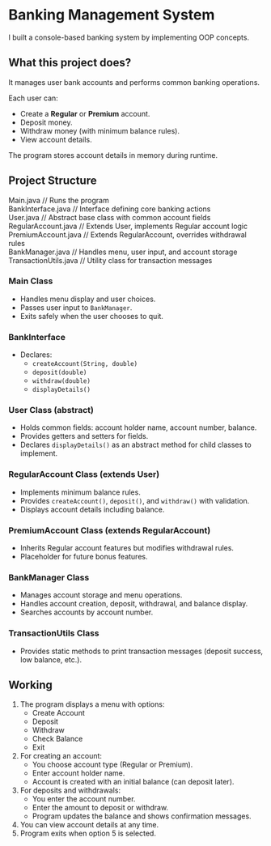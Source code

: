 # Banking Management System

 I built a console-based banking system by implementing OOP concepts.

## What this project does?

 It manages user bank accounts and performs common banking operations.

Each user can:
 - Create a **Regular** or **Premium** account.
 - Deposit money.
 - Withdraw money (with minimum balance rules).
 - View account details.

 The program stores account details in memory during runtime.

## Project Structure

 Main.java // Runs the program  
 BankInterface.java // Interface defining core banking actions  
 User.java // Abstract base class with common account fields  
 RegularAccount.java // Extends User, implements Regular account logic  
 PremiumAccount.java // Extends RegularAccount, overrides withdrawal rules  
 BankManager.java // Handles menu, user input, and account storage  
 TransactionUtils.java // Utility class for transaction messages  
 
### Main Class
 - Handles menu display and user choices.
 - Passes user input to `BankManager`.
 - Exits safely when the user chooses to quit.

### BankInterface
 - Declares:
   - `createAccount(String, double)`
   - `deposit(double)`
   - `withdraw(double)`
   - `displayDetails()`

### User Class (abstract)
 - Holds common fields: account holder name, account number, balance.
 - Provides getters and setters for fields.
 - Declares `displayDetails()` as an abstract method for child classes to implement.

### RegularAccount Class (extends User)
 - Implements minimum balance rules.
 - Provides `createAccount()`, `deposit()`, and `withdraw()` with validation.
 - Displays account details including balance.

### PremiumAccount Class (extends RegularAccount)
 - Inherits Regular account features but modifies withdrawal rules.
 - Placeholder for future bonus features.

### BankManager Class
 - Manages account storage and menu operations.
 - Handles account creation, deposit, withdrawal, and balance display.
 - Searches accounts by account number.

### TransactionUtils Class
 - Provides static methods to print transaction messages (deposit success, low balance, etc.).

## Working

 1. The program displays a menu with options:
    - Create Account
    - Deposit
    - Withdraw
    - Check Balance
    - Exit
 2. For creating an account:
    - You choose account type (Regular or Premium).
    - Enter account holder name.
    - Account is created with an initial balance (can deposit later).
 3. For deposits and withdrawals:
    - You enter the account number.
    - Enter the amount to deposit or withdraw.
    - Program updates the balance and shows confirmation messages.
 4. You can view account details at any time.
 5. Program exits when option 5 is selected.